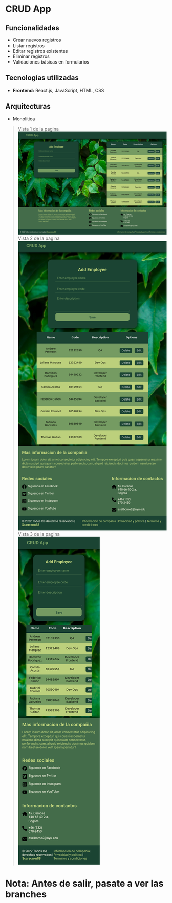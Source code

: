 # CRUD App
## Funcionalidades
- Crear nuevos registros
- Listar registros
- Editar registros existentes
- Eliminar registros
- Validaciones básicas en formularios
## Tecnologías utilizadas
- **Frontend:** React.js, JavaScript, HTML, CSS
## Arquitecturas
- Monolitica
> Vista 1 de la pagina <br>
![Logo](assets/Capture1.png) <br>
> Vista 2 de la pagina <br>
![Logo](assets/Capture2.png) <br>
> Vista 3 de la pagina <br>
![Logo](assets/Capture3.png) <br>
# **Nota:** Antes de salir, pasate a ver las branches